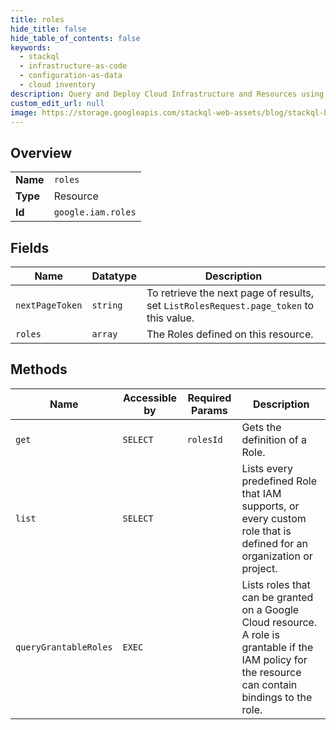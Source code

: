 ```yaml
---
title: roles
hide_title: false
hide_table_of_contents: false
keywords:
  - stackql
  - infrastructure-as-code
  - configuration-as-data
  - cloud inventory
description: Query and Deploy Cloud Infrastructure and Resources using SQL
custom_edit_url: null
image: https://storage.googleapis.com/stackql-web-assets/blog/stackql-blog-post-featured-image.png
---
```

  
    

## Overview
<table><tbody>
<tr><td><b>Name</b></td><td><code>roles</code></td></tr>
<tr><td><b>Type</b></td><td>Resource</td></tr>
<tr><td><b>Id</b></td><td><code>google.iam.roles</code></td></tr>
</tbody></table>

## Fields
| Name | Datatype | Description |
| ---- | -------- | ----------- |
| `nextPageToken` | `string` | To retrieve the next page of results, set `ListRolesRequest.page_token` to this value. |
| `roles` | `array` | The Roles defined on this resource. |
## Methods
| Name | Accessible by | Required Params | Description |
| ---- | ------------- | --------------- | ----------- |
| `get` | `SELECT` | `rolesId` | Gets the definition of a Role. |
| `list` | `SELECT` |  | Lists every predefined Role that IAM supports, or every custom role that is defined for an organization or project. |
| `queryGrantableRoles` | `EXEC` |  | Lists roles that can be granted on a Google Cloud resource. A role is grantable if the IAM policy for the resource can contain bindings to the role. |
